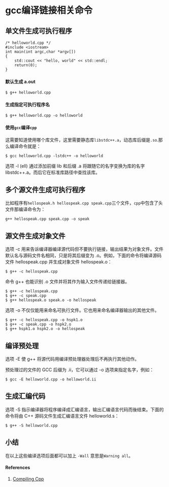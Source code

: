 # gcc编译链接相关命令

## 单文件生成可执行程序

```
/* helloworld.cpp */
#include <iostream>
int main(int argc,char *argv[])
{
    std::cout << "hello, world" << std::endl;
    return(0);
}
```

#### 默认生成 a.out

`$ g++ helloworld.cpp`

#### 生成指定可执行程序名

`$ g++ helloworld.cpp -o helloworld`

#### 使用`gcc`编译`cpp`

这需要知道使用哪个库文件，这里需要静态库`libstdc++.a`，动态库后缀是`.so`.那么编译命令就是：

`$ gcc helloworld.cpp -lstdc++ -o helloworld`

选项 -l (ell) 通过添加前缀 lib 和后缀 .a 将跟随它的名字变换为库的名字 libstdc++.a。而后它在标准库路径中查找该库。

## 多个源文件生成可执行程序

比如程序有`hellospeak.h hellospeak.cpp speak.cpp`三个文件，`cpp`中包含了头文件那编译命令为：

`g++ hellospeak.cpp speak.cpp -o speak`

## 源文件生成对象文件

选项 -c 用来告诉编译器编译源代码但不要执行链接，输出结果为对象文件。文件默认名与源码文件名相同，只是将其后缀变为 .o。例如，下面的命令将编译源码文件 hellospeak.cpp 并生成对象文件 hellospeak.o：

`$ g++ -c hellospeak.cpp`

命令 g++ 也能识别 .o 文件并将其作为输入文件传递给链接器。

```
$ g++ -c hellospeak.cpp 
$ g++ -c speak.cpp 
$ g++ hellospeak.o speak.o -o hellospeak
```

选项 -o 不仅仅能用来命名可执行文件。它也用来命名编译器输出的其他文件。

```
$ g++ -c hellospeak.cpp -o hspk1.o 
$ g++ -c speak.cpp -o hspk2.o 
$ g++ hspk1.o hspk2.o -o hellospeak
```

## 编译预处理

选项 -E 使 g++ 将源代码用编译预处理器处理后不再执行其他动作。

预处理过的文件的 GCC 后缀为 .ii，它可以通过 -o 选项来指定名字，例如：

`$ gcc -E helloworld.cpp -o helloworld.ii`

## 生成汇编代码

选项 -S 指示编译器将程序编译成汇编语言，输出汇编语言代码而後结束。下面的命令将由 C++ 源码文件生成汇编语言文件 helloworld.s：

`$ g++ -S helloworld.cpp`

## 小结

在以上这些编译选项后面都可以加上 `-Wall` 意思是`Warning all`。

#### References

1. [Compiling Cpp](http://wiki.ubuntu.org.cn/Compiling_Cpp)
